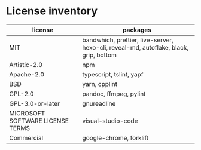 # License inventory

| license                          | packages                                                                                      |
| -------------------------------- | --------------------------------------------------------------------------------------------- |
| MIT                              | bandwhich, prettier, live-server, hexo-cli, reveal-md, autoflake, black, grip, bottom |
| Artistic-2.0                     | npm                                                                                           |
| Apache-2.0                       | typescript, tslint, yapf                                                                      |
| BSD                              | yarn, cpplint                                                                                 |
| GPL-2.0                          | pandoc, ffmpeg, pylint                                                                        |
| GPL-3.0-or-later                 | gnureadline                                                                                   |
| MICROSOFT SOFTWARE LICENSE TERMS | visual-studio-code                                                                            |
| Commercial                       | google-chrome, forklift                                                                       |
